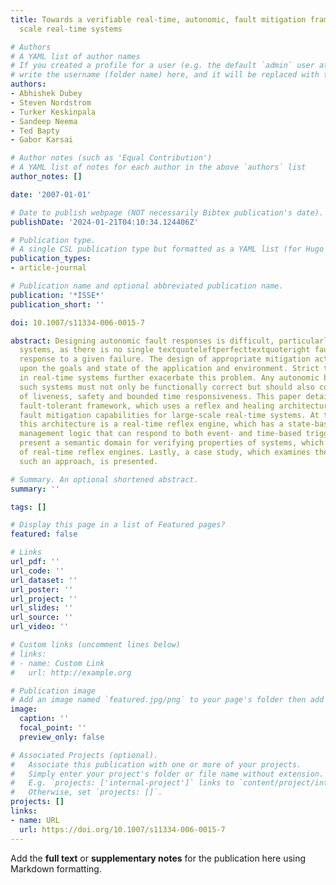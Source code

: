 ```yaml
---
title: Towards a verifiable real-time, autonomic, fault mitigation framework for large
  scale real-time systems

# Authors
# A YAML list of author names
# If you created a profile for a user (e.g. the default `admin` user at `content/authors/admin/`), 
# write the username (folder name) here, and it will be replaced with their full name and linked to their profile.
authors:
- Abhishek Dubey
- Steven Nordstrom
- Turker Keskinpala
- Sandeep Neema
- Ted Bapty
- Gabor Karsai

# Author notes (such as 'Equal Contribution')
# A YAML list of notes for each author in the above `authors` list
author_notes: []

date: '2007-01-01'

# Date to publish webpage (NOT necessarily Bibtex publication's date).
publishDate: '2024-01-21T04:10:34.124406Z'

# Publication type.
# A single CSL publication type but formatted as a YAML list (for Hugo requirements).
publication_types:
- article-journal

# Publication name and optional abbreviated publication name.
publication: '*ISSE*'
publication_short: ''

doi: 10.1007/s11334-006-0015-7

abstract: Designing autonomic fault responses is difficult, particularly in large-scale
  systems, as there is no single textquoteleftperfecttextquoteright fault mitigation
  response to a given failure. The design of appropriate mitigation actions depend
  upon the goals and state of the application and environment. Strict time deadlines
  in real-time systems further exacerbate this problem. Any autonomic behavior in
  such systems must not only be functionally correct but should also conform to properties
  of liveness, safety and bounded time responsiveness. This paper details a real-time
  fault-tolerant framework, which uses a reflex and healing architecture to provide
  fault mitigation capabilities for large-scale real-time systems. At the heart of
  this architecture is a real-time reflex engine, which has a state-based failure
  management logic that can respond to both event- and time-based triggers. We also
  present a semantic domain for verifying properties of systems, which use this framework
  of real-time reflex engines. Lastly, a case study, which examines the details of
  such an approach, is presented.

# Summary. An optional shortened abstract.
summary: ''

tags: []

# Display this page in a list of Featured pages?
featured: false

# Links
url_pdf: ''
url_code: ''
url_dataset: ''
url_poster: ''
url_project: ''
url_slides: ''
url_source: ''
url_video: ''

# Custom links (uncomment lines below)
# links:
# - name: Custom Link
#   url: http://example.org

# Publication image
# Add an image named `featured.jpg/png` to your page's folder then add a caption below.
image:
  caption: ''
  focal_point: ''
  preview_only: false

# Associated Projects (optional).
#   Associate this publication with one or more of your projects.
#   Simply enter your project's folder or file name without extension.
#   E.g. `projects: ['internal-project']` links to `content/project/internal-project/index.md`.
#   Otherwise, set `projects: []`.
projects: []
links:
- name: URL
  url: https://doi.org/10.1007/s11334-006-0015-7
---
```


Add the **full text** or **supplementary notes** for the publication here using Markdown formatting.
